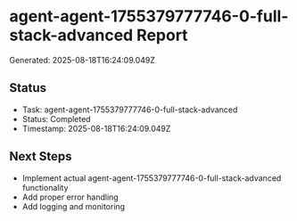 # agent-agent-1755379777746-0-full-stack-advanced Report

Generated: 2025-08-18T16:24:09.049Z

## Status
- Task: agent-agent-1755379777746-0-full-stack-advanced
- Status: Completed
- Timestamp: 2025-08-18T16:24:09.049Z

## Next Steps
- Implement actual agent-agent-1755379777746-0-full-stack-advanced functionality
- Add proper error handling
- Add logging and monitoring
